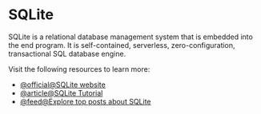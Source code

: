 # SQLite

SQLite is a relational database management system that is embedded into the end program. It is self-contained, serverless, zero-configuration, transactional SQL database engine.

Visit the following resources to learn more:

- [@official@SQLite website](https://www.sqlite.org/index.html)
- [@article@SQLite Tutorial](https://www.sqlitetutorial.net/)
- [@feed@Explore top posts about SQLite](https://app.daily.dev/tags/sqlite?ref=roadmapsh)
